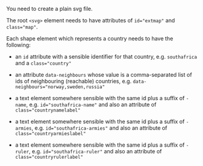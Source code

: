 You need to create a plain svg file.

The root `<svg>` element needs to have attributes of `id="extmap"` and `class="map"`.

Each shape element which represents a country needs to have the following:

- an `id` attribute with a sensible identifier for that country, e.g. `southafrica` and a `class="country"`

- an attribute `data-neighbours` whose value is a comma-separated list of ids of neighbouring (reachable) countries, e.g.
`data-neighbours="norway,sweden,russia"`

- a text element somewhere sensible with the same id plus a suffix of `-name`,  e.g. `id="southafrica-name"` and also an attribute of `class="countrynamelabel"`

- a text element somewhere sensible with the same id plus a suffix of `-armies`,  e.g. `id="southafrica-armies"` and also an attribute of `class="countryarmieslabel"`

- a text element somewhere sensible with the same id plus a suffix of `-ruler`,  e.g. `id="southafrica-ruler"` and also an attribute of `class="countryrulerlabel"`
